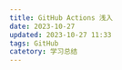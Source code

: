 ```yaml
---
title: GitHub Actions 浅入
date: 2023-10-27
updated: 2023-10-27 11:33
tags: GitHub
catetory: 学习总结
---
```


